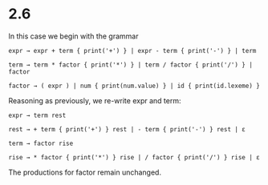 # 2.6
In this case we begin with the grammar
```
expr → expr + term { print('+') } | expr - term { print('-') } | term

term → term * factor { print('*') } | term / factor { print('/') } | factor

factor → ( expr ) | num { print(num.value) } | id { print(id.lexeme) }
```

Reasoning as previously, we re-write expr and term:
```
expr → term rest

rest → + term { print('+') } rest | - term { print('-') } rest | ε

term → factor rise

rise → * factor { print('*') } rise | / factor { print('/') } rise | ε
```
The productions for factor remain unchanged.
